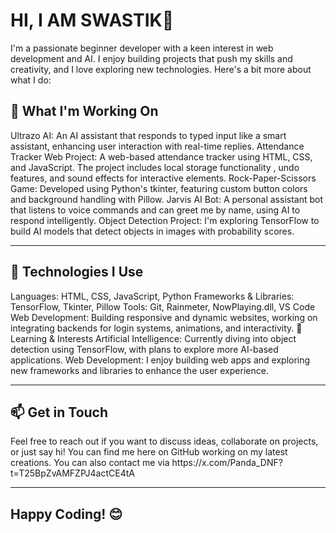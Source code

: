 # HI, I AM SWASTIK👋
I'm a passionate beginner developer with a keen interest in web development and AI. I enjoy building projects that push my skills and creativity, and I love exploring new technologies. Here's a bit more about what I do:

<h2>🚀 What I'm Working On</h2>
Ultrazo AI: An AI assistant that responds to typed input like a smart assistant, enhancing user interaction with real-time replies.  
Attendance Tracker Web Project: A web-based attendance tracker using HTML, CSS, and JavaScript. The project includes local storage functionality , undo features, and sound effects for interactive elements.  
Rock-Paper-Scissors Game: Developed using Python's tkinter, featuring custom button colors and background handling with Pillow.  
Jarvis AI Bot: A personal assistant bot that listens to voice commands and can greet me by name, using AI to respond intelligently.  
Object Detection Project: I'm exploring TensorFlow to build AI models that detect objects in images with probability scores.


-----------------------------------------------------------------------------------------------------------------------------------------------------------------


<h2>🔧 Technologies I Use</h2>
Languages: HTML, CSS, JavaScript, Python
Frameworks & Libraries: TensorFlow, Tkinter, Pillow
Tools: Git, Rainmeter, NowPlaying.dll, VS Code
Web Development: Building responsive and dynamic websites, working on integrating backends for login systems, animations, and interactivity.
🌱 Learning & Interests
Artificial Intelligence: Currently diving into object detection using TensorFlow, with plans to explore more AI-based applications.
Web Development: I enjoy building web apps and exploring new frameworks and libraries to enhance the user experience.

-----------------------------------------------------------------------------------------------------------------------------------------------------------------


<h2>📫 Get in Touch</h2>
Feel free to reach out if you want to discuss ideas, collaborate on projects, or just say hi! You can find me here on GitHub working on my latest creations.
You can also contact me via https://x.com/Panda_DNF?t=T25BpZvAMFZPJ4actCE4tA

  -----------------------------------------------------------------------------------------------------------------------------------------------------------------

<h2>Happy Coding! 😊</h2>
